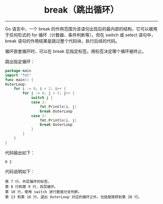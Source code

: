 <center><h1>break（跳出循环）</h1></center>

---

Go 语言中，一个 break 的作用范围为该语句出现后的最内部的结构，它可以被用于任何形式的 for 循环（计数器、条件判断等）。但在 switch 或 select 语句中，break 语句的作用结果是跳过整个代码块，执行后续的代码。

循环嵌套循环时，可以在 break 后指定标签。用标签决定哪个循环被终止。

跳出指定循环：

```go
package main
import "fmt"
func main() {
OuterLoop:
    for i := 0; i < 2; i++ {
        for j := 0; j < 5; j++ {
            switch j {
            case 2:
                fmt.Println(i, j)
                break OuterLoop
            case 3:
                fmt.Println(i, j)
                break OuterLoop
            }
        }
    }
}
```

代码输出如下：

```
0 2
```

代码说明如下：

```
第 7 行，外层循环的标签。
第 8 行和第 9 行，双层循环。
第 10 行，使用 switch 进行数值分支判断。
第 13 和第 16 行，退出 OuterLoop 对应的循环之外，也就是跳转到第 20 行。
```
